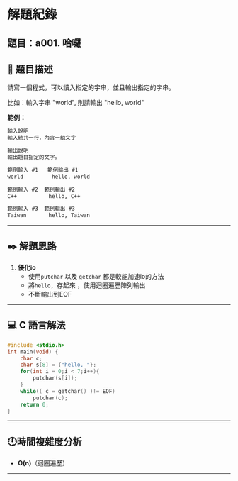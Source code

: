 # 解題紀錄

## 題目：a001. 哈囉

## 📙 題目描述
請寫一個程式，可以讀入指定的字串，並且輸出指定的字串。

比如：輸入字串 "world", 則請輸出 "hello, world"

**範例：**
```txt
輸入說明
輸入總共一行，內含一組文字

輸出說明
輸出題目指定的文字。
```

```txt
範例輸入 #1   範例輸出 #1 
world         hello, world
```

```txt
範例輸入 #2  範例輸出 #2
C++          hello, C++
```
```txt
範例輸入 #3  範例輸出 #3
Taiwan       hello, Taiwan
```

---

## ✒️ 解題思路
1. **優化io**
   - 使用`putchar` 以及 `getchar` 都是較能加速io的方法
   - 將`hello, `存起來 ，使用迴圈遍歷陣列輸出
   - 不斷輸出到EOF
---

## 💻 C 語言解法

```c
#include <stdio.h>
int main(void) {
    char c;
    char s[8] = {"hello, "};
    for(int i = 0;i < 7;i++){
        putchar(s[i]);
    }
    while(( c = getchar() )!= EOF)
        putchar(c);
    return 0;
}
```

---

##  🕛時間複雜度分析
- **O(n)**（迴圈遍歷）
---

